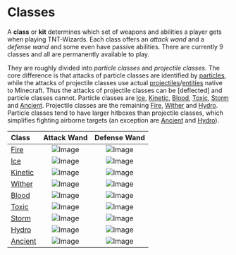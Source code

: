 # Classes

A **class** or **kit** determines which set of weapons and abilities a player gets when playing TNT-Wizards. Each class offers an *attack wand* and a *defense wand* and some even have passive abilities. There are currently 9 classes and all are permanently available to play.

They are roughly divided into *particle classes* and *projectile classes*. The core difference is that attacks of particle classes are identified by [particles], while the attacks of projectile classes use actual [projectiles]/[entities] native to Minecraft. Thus the attacks of projectile classes can be [deflected] and particle classes cannot. Particle classes are [Ice], [Kinetic], [Blood], [Toxic], [Storm] and [Ancient]. Projectile classes are the remaining [Fire], [Wither] and [Hydro]. Particle classes tend to have larger hitboxes than projectile classes, which simplifies fighting airborne targets (an exception are [Ancient] and [Hydro]).

| Class | Attack Wand | Defense Wand |
|:---|:---:|:---:|
| [Fire]    | ![Image](/assets/icons/blaze_rod.png)    | ![Image](/assets/icons/stick.png) |
| [Ice]     | ![Image](/assets/icons/diamond_hoe.png)  | ![Image](/assets/icons/stick.png) |
| [Kinetic] | ![Image](/assets/icons/iron_hoe.png)     | ![Image](/assets/icons/stick.png) |
| [Wither]  | ![Image](/assets/icons/golden_axe.png)   | ![Image](/assets/icons/def.png) |
| [Blood]   | ![Image](/assets/icons/bone.png)         | ![Image](/assets/icons/wooden_hoe.png) |
| [Toxic]   | ![Image](/assets/icons/ghast_tear.png)   | ![Image](/assets/icons/fermented_spider_eye.png) |
| [Storm]   | ![Image](/assets/icons/golden_sword.png) | ![Image](/assets/icons/bone.png) |
| [Hydro]   | ![Image](/assets/icons/lapis_lazuli.png) | ![Image](/assets/icons/stick.png) |
| [Ancient] | ![Image](/assets/icons/magma_cream.png)  | ![Image](/assets/icons/gold_nugget.png) |

[Fire]: /classes/fire
[Ice]: /classes/ice
[Kinetic]: /classes/kinetic
[Wither]: /classes/wither
[Blood]: /classes/blood
[Toxic]: /classes/toxic
[Storm]: /classes/storm
[Hydro]: /classes/hydro
[Ancient]: /classes/ancient
[projectiles]: https://minecraft-archive.fandom.com/wiki/Category:Projectiles
[entities]: https://minecraft.fandom.com/wiki/Entity
[particles]: https://minecraft.fandom.com/wiki/Particles
